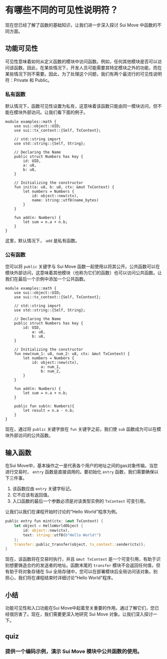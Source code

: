 # 有哪些不同的可见性说明符？

现在您已经了解了函数的基础知识，让我们进一步深入探讨 Sui Move 中函数的不同方面。

##  功能可见性

可见性意味着如何从定义函数的模块中访问函数。例如，任何其他模块是否可以访问该函数。因此，在某些情况下，开发人员可能需要其特定模块之外的功能，而在某些情况下则不需要。因此，为了处理这个问题，我们有两个最流行的可见性说明符：Private 和 Public。

###  私有函数

默认情况下，函数可见性设置为私有，这意味着该函数只能由同一模块访问，但不能在模块外部访问。让我们看下面的例子。

```move
module examples::math {
	use sui::object::UID;
	use sui::tx_context::{Self, TxContext};

	// std::string import
	use std::string::{Self, String};

	// Declaring the Name
	public struct Numbers has key {
		id: UID,
		a: u8,
		b: u8,
	}

	// Initializing the constructor
	fun init(a: u8, b: u8, ctx: &mut TxContext) {
		let numbers = Numbers {
			id: object::new(ctx),
			name: string::utf8(name_bytes)
		}
	}

	fun add(n: Numbers) {
		let sum = n.a + n.b;
	}
}
```

这里，默认情况下， `add` 是私有函数。

###  公有函数

您可以将 `public` 关键字与 Sui Move 函数一起使用以将其公开。公共函数可以在模块外部访问，这意味着其他模块（也称为它们的函数）也可以访问公共函数。让我们在最后一个示例中添加一个公共函数。

```move
module examples::math {
	use sui::object::UID;
	use sui::tx_context::{Self, TxContext};

	// std::string import
	use std::string::{Self, String};

	// Declaring the Name
	public struct Numbers has key {
		id: UID,
			a: u8,
			b: u8,
	}

	// Initializing the constructor
	fun new(num_1: u8, num_2: u8, ctx: &mut TxContext) {
		let numbers = Numbers {
			id: object::new(ctx),
				a: num_1,
				b: num_2,
		}
	}

	fun add(n: Numbers) {
		let sum = n.a + n.b;
	}

	public fun sub(n: Numbers){
		let result = n.a - n.b;
	}
}
```

现在，通过将 `public` 关键字放在 `fun` 关键字之前，我们使 `sub` 函数成为可以在模块外部访问的公共函数。

##  输入函数

在Sui Move中，基本操作之一是代表各个用户的地址之间的gas对象传输。当您进行交易时， `entry` 函数是直接调用的。要初始化 `entry` 函数，我们需要确保以下三件事。

1. 该函数应由 `entry` 关键字标记。
2. 它不应该有返回值。
3. 入口函数的最后一个参数必须是对该类型实例的 `TxContext` 可变引用。

让我们以我们在课程开始时讨论的“Hello World”程序为例。

```rust
public entry fun mint(ctx: &mut TxContext) {
    let object = HelloWorldObject {
        id: object::new(ctx),
        text: string::utf8(b"Hello World!")
    };
    transfer::public_transfer(object, tx_context::sender(ctx));
}
```

现在，该函数将在交易时执行，并且 `&mut TxContext` 是一个可变引用，有助于识别想要铸造合约的发送者的地址。函数末尾的 `transfer` 模块不会返回任何值，但有助于将对象存储在 Sui 全局存储中，您可以在部署模块后全局访问该对象。别担心，我们将在课程结束时详细讨论“Hello World”程序。

## 小结

功能可见性和入口功能在Sui Move中起着至关重要的作用。通过了解它们，您已经很厉害了。现在，我们需要更深入地研究 Sui Move 对象。让我们深入探讨一下。

## quiz

### 提供一个编码示例，演示 Sui Move 模块中公共函数的使用。